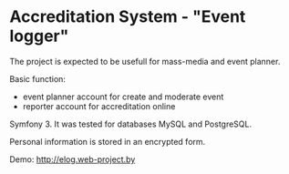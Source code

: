 Accreditation System - "Event logger"
========================
The project is expected to be usefull for mass-media and event planner.

Basic function:
 - event planner account for create and moderate event
 - reporter account for accreditation online
 
 Symfony 3. 
 It was tested for databases MySQL and PostgreSQL.
 
 Personal information is stored in an encrypted form.
 
 Demo:
 http://elog.web-project.by
 
 
